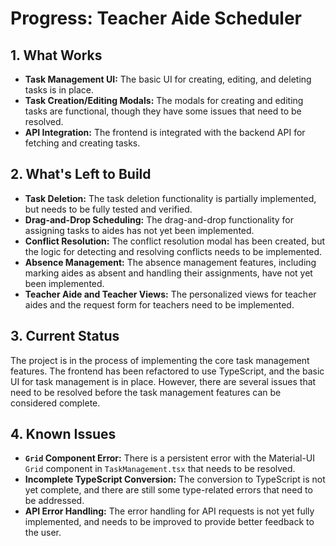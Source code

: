 # Progress: Teacher Aide Scheduler

## 1. What Works

*   **Task Management UI:** The basic UI for creating, editing, and deleting tasks is in place.
*   **Task Creation/Editing Modals:** The modals for creating and editing tasks are functional, though they have some issues that need to be resolved.
*   **API Integration:** The frontend is integrated with the backend API for fetching and creating tasks.

## 2. What's Left to Build

*   **Task Deletion:** The task deletion functionality is partially implemented, but needs to be fully tested and verified.
*   **Drag-and-Drop Scheduling:** The drag-and-drop functionality for assigning tasks to aides has not yet been implemented.
*   **Conflict Resolution:** The conflict resolution modal has been created, but the logic for detecting and resolving conflicts needs to be implemented.
*   **Absence Management:** The absence management features, including marking aides as absent and handling their assignments, have not yet been implemented.
*   **Teacher Aide and Teacher Views:** The personalized views for teacher aides and the request form for teachers need to be implemented.

## 3. Current Status

The project is in the process of implementing the core task management features. The frontend has been refactored to use TypeScript, and the basic UI for task management is in place. However, there are several issues that need to be resolved before the task management features can be considered complete.

## 4. Known Issues

*   **`Grid` Component Error:** There is a persistent error with the Material-UI `Grid` component in `TaskManagement.tsx` that needs to be resolved.
*   **Incomplete TypeScript Conversion:** The conversion to TypeScript is not yet complete, and there are still some type-related errors that need to be addressed.
*   **API Error Handling:** The error handling for API requests is not yet fully implemented, and needs to be improved to provide better feedback to the user.
